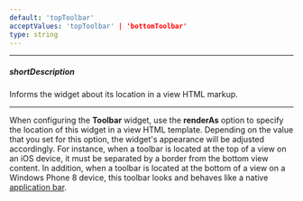 ```yaml
---
default: 'topToolbar'
acceptValues: 'topToolbar' | 'bottomToolbar'
type: string
---
```

---
##### shortDescription
Informs the widget about its location in a view HTML markup.

---
When configuring the **Toolbar** widget, use the **renderAs** option to specify the location of this widget in a view HTML template. Depending on the value that you set for this option, the widget's appearance will be adjusted accordingly. For instance, when a toolbar is located at the top of a view on an iOS device, it must be separated by a border from the bottom view content. In addition, when a toolbar is located at the bottom of a view on a Windows Phone 8 device, this toolbar looks and behaves like a native [application bar](https://msdn.microsoft.com/en-us/library/windowsphone/develop/ff431813(v=vs.105).aspx).